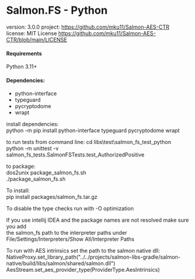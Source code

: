 # Salmon.FS - Python
version: 3.0.0
project: https://github.com/mku11/Salmon-AES-CTR  
license: MIT License https://github.com/mku11/Salmon-AES-CTR/blob/main/LICENSE  
  
#### Requirements
Python 3.11+  
  
#### Dependencies:
* python-interface  
* typeguard
* pycryptodome
* wrapt
  
install dependencies:  
python -m pip install python-interface typeguard pycryptodome wrapt  
  
to run tests from command line:
cd libs\test\salmon_fs_test_python\
python -m unittest -v salmon_fs_tests.SalmonFSTests.test_AuthorizedPositive
  
to package:  
dos2unix package_salmon_fs.sh  
./package_salmon_fs.sh  
  
To install:  
pip install packages/salmon_fs.tar.gz  
  
To disable the type checks run with -O optimization  
  
If you use intellij IDEA and the package names are not resolved make sure you add  
the salmon_fs path to the interpreter paths under File/Settings/Interpreters/Show All/Interpreter Paths  
  
To run with AES intrinsics set the path to the salmon native dll:  
NativeProxy.set_library_path("../../projects/salmon-libs-gradle/salmon-native/build/libs/salmon/shared/salmon.dll")  
AesStream.set_aes_provider_type(ProviderType.AesIntrinsics)  
